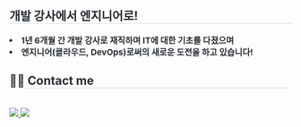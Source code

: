 
 <div style="text-align: left;"> 
    <h2 style="border-bottom: 1px solid #d8dee4; color: #282d33;"> 개발 강사에서 엔지니어로! </h2>  
    <div style="font-weight: 700; font-size: 15px; text-align: left; color: #282d33;"> <li> 1년 6개월 간 개발 강사로 재직하며 IT에 대한 기초를 다졌으며</li><li> 엔지니어(클라우드, DevOps)로써의 새로운 도전을 하고 있습니다! </div> 
    </div>
    <div style="text-align: left;">
    <h2 style="border-bottom: 1px solid #d8dee4; color: #282d33;"> 🧑‍💻 Contact me </h2> <br> 
    <div> <a href=https://www.notion.so/1dbabcff6d80803a8685ec3326a231a0> <img src="https://img.shields.io/badge/Notion-000000?style=flat&logo=Notion&logoColor=white&link=https://www.notion.so/1dbabcff6d80803a8685ec3326a231a0"> </a>
         <a href=mailto:hogeun4656@gmail.com> <img src="https://img.shields.io/badge/Gmail-EA4335?style=flat&logo=Gmail&logoColor=white&link=mailto:hogeun4656@gmail.com"> </a>
          </div>  <br> 
    <div align= "center">  </div> 
    </div>
    
